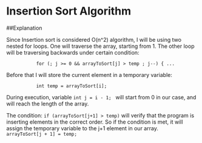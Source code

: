 # Insertion Sort Algorithm

##Explanation

Since Insertion sort is considered O(n^2) algorithm, I will be using
two nested for loops. One will traverse the array, starting from 1. The other loop
will be traversing backwards under certain condition:

`            for (; j >= 0 && arrayToSort[j] > temp ; j--) { ...
`

Before that I will store the current element in a temporary variable:

`            int temp = arrayToSort[i];
`

During execution, variable
`int j = i - 1;
`
will start from 0 in our case, and will reach the length of the array.

The condition:
`if (arrayToSort[j+1] > temp)` will verify that the program is inserting
elements in the correct order. So if the condition is met, it will assign 
the temporary variable to the j+1 element in our array.
`                arrayToSort[j + 1] = temp;
`